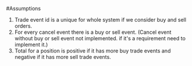 #Assumptions

1. Trade event id is a unique for whole system if we consider buy and sell orders.
2. For every cancel event there is a buy or sell event. (Cancel event without buy or sell event not implemented. if it's 
   a requirement need to implement it.)
3. Total for a position is positive if it has more buy trade events and negative if it has more sell trade events.
